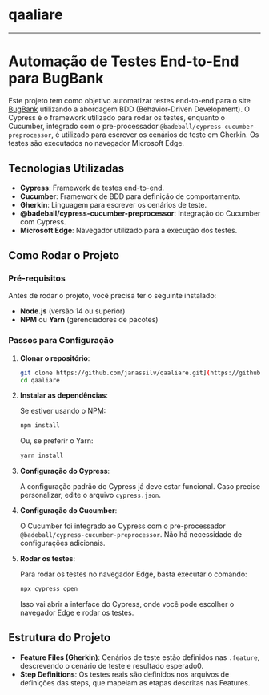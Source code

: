 # qaaliare
---

# Automação de Testes End-to-End para BugBank

Este projeto tem como objetivo automatizar testes end-to-end para o site [BugBank](https://bugbank.netlify.app/) utilizando a abordagem BDD (Behavior-Driven Development). O Cypress é o framework utilizado para rodar os testes, enquanto o Cucumber, integrado com o pre-processador `@badeball/cypress-cucumber-preprocessor`, é utilizado para escrever os cenários de teste em Gherkin. Os testes são executados no navegador Microsoft Edge.

## Tecnologias Utilizadas

- **Cypress**: Framework de testes end-to-end.
- **Cucumber**: Framework de BDD para definição de comportamento.
- **Gherkin**: Linguagem para escrever os cenários de teste.
- **@badeball/cypress-cucumber-preprocessor**: Integração do Cucumber com Cypress.
- **Microsoft Edge**: Navegador utilizado para a execução dos testes.

## Como Rodar o Projeto

### Pré-requisitos

Antes de rodar o projeto, você precisa ter o seguinte instalado:

- **Node.js** (versão 14 ou superior)
- **NPM** ou **Yarn** (gerenciadores de pacotes)

### Passos para Configuração

1. **Clonar o repositório**:

   ```bash
   git clone https://github.com/janassilv/qaaliare.git](https://github.com/janassilv/BugBank.git
   cd qaaliare
   ```

2. **Instalar as dependências**:

   Se estiver usando o NPM:

   ```bash
   npm install
   ```

   Ou, se preferir o Yarn:

   ```bash
   yarn install
   ```

3. **Configuração do Cypress**:

   A configuração padrão do Cypress já deve estar funcional. Caso precise personalizar, edite o arquivo `cypress.json`.

4. **Configuração do Cucumber**:

   O Cucumber foi integrado ao Cypress com o pre-processador `@badeball/cypress-cucumber-preprocessor`. Não há necessidade de configurações adicionais.

5. **Rodar os testes**:

   Para rodar os testes no navegador Edge, basta executar o comando:

   ```bash
   npx cypress open
   ```

   Isso vai abrir a interface do Cypress, onde você pode escolher o navegador Edge e rodar os testes.

## Estrutura do Projeto

- **Feature Files (Gherkin)**: Cenários de teste estão definidos nas `.feature`, descrevendo o cenário de teste e resultado esperado0.
- **Step Definitions**: Os testes reais são definidos nos arquivos de definições das steps, que mapeiam as etapas descritas nas Features.
